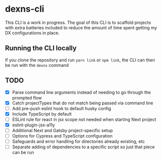 # dexns-cli

This CLI is a work in progress. The goal of this CLI is to scaffold projects with extra batteries included to reduce the amount of time spent getting my DX configurations in place.

## Running the CLI locally

If you clone the repository and run `yarn link` or `npm link`, the CLI can then be run with the `dexns` command

## TODO

- [x] Parse command line arguments instead of needing to go through the prompted flow
- [x] Catch projectTypes that do not match being passed via command line
- [ ] Add pre-push eslint hook to default husky config
- [x] Include TypeScript by default
- [ ] ESLint rule for react in jsx scope not needed when starting Next project
- [x] eslint-plugin-jsx-a11y
- [ ] Additional Next and Gatsby project-specific setup
- [ ] Options for Cypress and TypeScript configuration
- [ ] Safeguards and error handling for directories already existing, etc
- [ ] Separate adding of dependencies to a specific script so just that piece can be run
